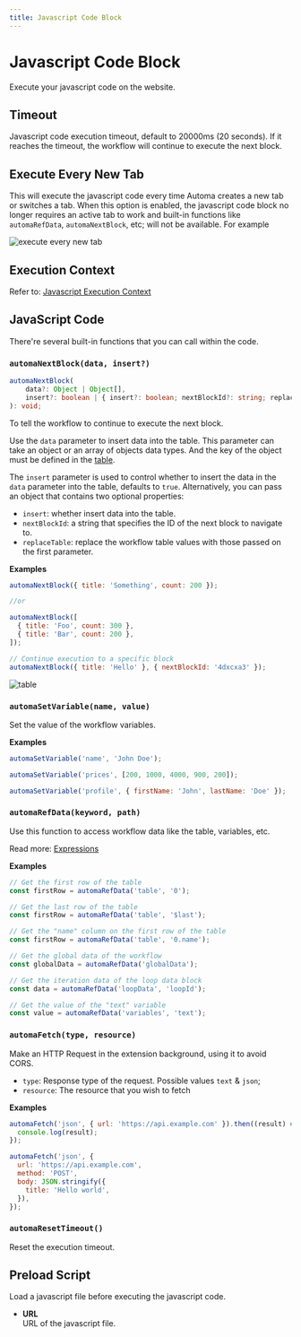 ```yaml
---
title: Javascript Code Block
---
```


# Javascript Code Block

Execute your javascript code on the website.

## Timeout

Javascript code execution timeout, default to 20000ms (20 seconds). If it reaches the timeout, the workflow will continue to execute the next block.

## Execute Every New Tab

This will execute the javascript code every time Automa creates a new tab or switches a tab. When this option is enabled, the javascript code block no longer requires an active tab to work and built-in functions like `automaRefData`, `automaNextBlock`, etc; will not be available. For example

![execute every new tab](https://s3.ap-southeast-1.amazonaws.com/automa-pub/i/2024/12/02/18ft25-8p.png)

## Execution Context

Refer to: [Javascript Execution Context](../reference/javascript-execution-context.md)

## JavaScript Code

There're several built-in functions that you can call within the code.

### `automaNextBlock(data, insert?)`

```ts
automaNextBlock(
	data?: Object | Object[],
	insert?: boolean | { insert?: boolean; nextBlockId?: string; replaceTable?: boolean }
): void;
```

To tell the workflow to continue to execute the next block.

Use the `data` parameter to insert data into the table. This parameter can take an object or an array of objects data types. And the key of the object must be defined in the [table](../workflow/table.md).

The `insert` parameter is used to control whether to insert the data in the `data` parameter into the table, defaults to `true`. Alternatively, you can pass an object that contains two optional properties:

- `insert`: whether insert data into the table.
- `nextBlockId`: a string that specifies the ID of the next block to navigate to.
- `replaceTable`: replace the workflow table values with those passed on the first parameter.

**Examples**

```js
automaNextBlock({ title: 'Something', count: 200 });

//or

automaNextBlock([
  { title: 'Foo', count: 300 },
  { title: 'Bar', count: 200 },
]);

// Continue execution to a specific block
automaNextBlock({ title: 'Hello' }, { nextBlockId: '4dxcxa3' });
```

![table](https://s3.ap-southeast-1.amazonaws.com/automa-pub/i/2024/12/02/18ft24-g3.png)

### `automaSetVariable(name, value)`

Set the value of the workflow variables.

**Examples**

```js
automaSetVariable('name', 'John Doe');

automaSetVariable('prices', [200, 1000, 4000, 900, 200]);

automaSetVariable('profile', { firstName: 'John', lastName: 'Doe' });
```

### `automaRefData(keyword, path)`

Use this function to access workflow data like the table, variables, etc.

Read more: [Expressions](../workflow/expressions.md)

**Examples**

```js
// Get the first row of the table
const firstRow = automaRefData('table', '0');

// Get the last row of the table
const firstRow = automaRefData('table', '$last');

// Get the "name" column on the first row of the table
const firstRow = automaRefData('table', '0.name');

// Get the global data of the workflow
const globalData = automaRefData('globalData');

// Get the iteration data of the loop data block
const data = automaRefData('loopData', 'loopId');

// Get the value of the "text" variable
const value = automaRefData('variables', 'text');
```

### `automaFetch(type, resource)`

Make an HTTP Request in the extension background, using it to avoid CORS.

- `type`: Response type of the request. Possible values `text` & `json`;
- `resource`: The resource that you wish to fetch

**Examples**

```js
automaFetch('json', { url: 'https://api.example.com' }).then((result) => {
  console.log(result);
});

automaFetch('json', {
  url: 'https://api.example.com',
  method: 'POST',
  body: JSON.stringify({
    title: 'Hello world',
  }),
});
```

### `automaResetTimeout()`

Reset the execution timeout.

## Preload Script

Load a javascript file before executing the javascript code.

- **URL** <br> URL of the javascript file.
